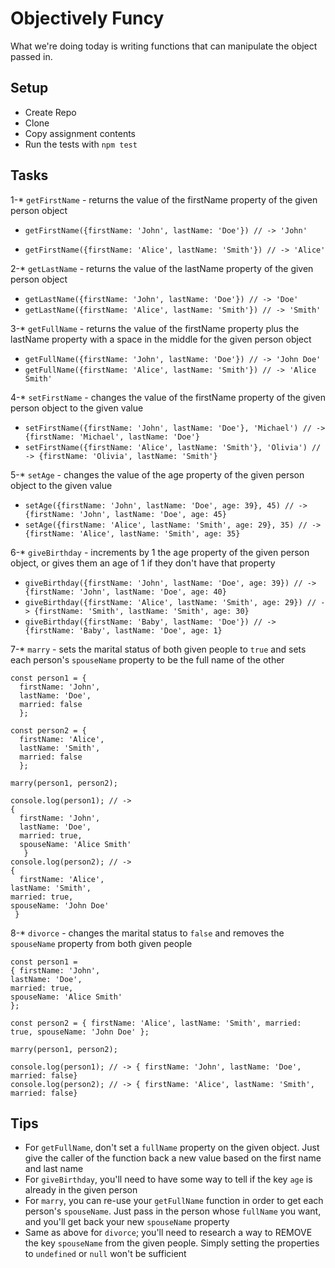 # Objectively Funcy

What we're doing today is writing functions that can manipulate the object passed in.

## Setup

* Create Repo
* Clone
* Copy assignment contents
* Run the tests with `npm test`

## Tasks

1-* `getFirstName` - returns the value of the firstName property of the given person object
  * `getFirstName({firstName: 'John', lastName: 'Doe'}) // -> 'John'`
  
  * `getFirstName({firstName: 'Alice', lastName: 'Smith'}) // -> 'Alice'`

2-* `getLastName` - returns the value of the lastName property of the given person object
  * `getLastName({firstName: 'John', lastName: 'Doe'}) // -> 'Doe'`
  * `getLastName({firstName: 'Alice', lastName: 'Smith'}) // -> 'Smith'`

3-* `getFullName` - returns the value of the firstName property plus the lastName property with a space in the middle for the given person object
  * `getFullName({firstName: 'John', lastName: 'Doe'}) // -> 'John Doe'`
  * `getFullName({firstName: 'Alice', lastName: 'Smith'}) // -> 'Alice Smith'`

4-* `setFirstName` - changes the value of the firstName property of the given person object to the given value
  * `setFirstName({firstName: 'John', lastName: 'Doe'}, 'Michael') // -> {firstName: 'Michael', lastName: 'Doe'}`
  * `setFirstName({firstName: 'Alice', lastName: 'Smith'}, 'Olivia') // -> {firstName: 'Olivia', lastName: 'Smith'}`

5-* `setAge` - changes the value of the age property of the given person object to the given value
  * `setAge({firstName: 'John', lastName: 'Doe', age: 39}, 45) // -> {firstName: 'John', lastName: 'Doe', age: 45}`
  * `setAge({firstName: 'Alice', lastName: 'Smith', age: 29}, 35) // -> {firstName: 'Alice', lastName: 'Smith', age: 35}`

6-* `giveBirthday` - increments by 1 the age property of the given person object, or gives them an age of 1 if they don't have that property
  * `giveBirthday({firstName: 'John', lastName: 'Doe', age: 39}) // -> {firstName: 'John', lastName: 'Doe', age: 40}`
  * `giveBirthday({firstName: 'Alice', lastName: 'Smith', age: 29}) // -> {firstName: 'Smith', lastName: 'Smith', age: 30}`
  * `giveBirthday({firstName: 'Baby', lastName: 'Doe'}) // -> {firstName: 'Baby', lastName: 'Doe', age: 1}`

7-* `marry` - sets the marital status of both given people to `true` and sets each person's `spouseName` property to be the full name of the other

```
const person1 = { 
  firstName: 'John', 
  lastName: 'Doe', 
  married: false 
  };

const person2 = { 
  firstName: 'Alice', 
  lastName: 'Smith', 
  married: false 
  };

marry(person1, person2);

console.log(person1); // -> 
{ 
  firstName: 'John', 
  lastName: 'Doe', 
  married: true, 
  spouseName: 'Alice Smith'
   }
console.log(person2); // -> 
{ 
  firstName: 'Alice', 
lastName: 'Smith', 
married: true, 
spouseName: 'John Doe'
 }
```

8-* `divorce` - changes the marital status to `false` and removes the `spouseName` property from both given people
```
const person1 = 
{ firstName: 'John', 
lastName: 'Doe', 
married: true, 
spouseName: 'Alice Smith' 
};

const person2 = { firstName: 'Alice', lastName: 'Smith', married: true, spouseName: 'John Doe' };

marry(person1, person2);

console.log(person1); // -> { firstName: 'John', lastName: 'Doe', married: false}
console.log(person2); // -> { firstName: 'Alice', lastName: 'Smith', married: false}

```

## Tips

* For `getFullName`, don't set a `fullName` property on the given object. Just give the caller of the function back a new value based on the first name and last name
* For `giveBirthday`, you'll need to have some way to tell if the key `age` is already in the given person
* For `marry`, you can re-use your `getFullName` function in order to get each person's `spouseName`. Just pass in the person whose `fullName` you want, and you'll get back your new `spouseName` property
* Same as above for `divorce`; you'll need to research a way to REMOVE the key `spouseName` from the given people. Simply setting the properties to `undefined` or `null` won't be sufficient
